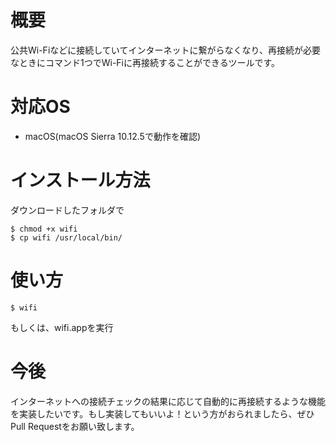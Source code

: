 # 概要
公共Wi-Fiなどに接続していてインターネットに繋がらなくなり、再接続が必要なときにコマンド1つでWi-Fiに再接続することができるツールです。

# 対応OS
- macOS(macOS Sierra 10.12.5で動作を確認)

# インストール方法
ダウンロードしたフォルダで
```console
$ chmod +x wifi
$ cp wifi /usr/local/bin/
```

# 使い方
```console
$ wifi
```
もしくは、wifi.appを実行

# 今後
インターネットへの接続チェックの結果に応じて自動的に再接続するような機能を実装したいです。もし実装してもいいよ！という方がおられましたら、ぜひPull Requestをお願い致します。
